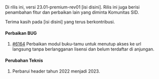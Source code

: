 Di rilis ini, versi 23.01-premium-rev01 [isi disini]. Rilis ini juga berisi penambahan fitur dan perbaikan lain yang diminta Komunitas SID.

Terima kasih pada [isi disini] yang terus berkontribusi.

#### Perbaikan BUG

1. [#6164](https://github.com/OpenSID/OpenSID/issues/6164) Perbaikan modul buku-tamu untuk menutup akses ke url langsung tanpa berlangganan lisensi dan belum terdaftar di anjungan.

#### Perubahan Teknis

1. Perbarui header tahun 2022 menjadi 2023.
